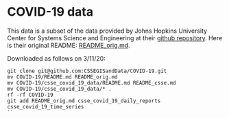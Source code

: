 # COVID-19 data

This data is a subset of the data provided by Johns Hopkins University Center for Systems Science and Engineering
at their [github repository](https://github.com/CSSEGISandData/COVID-19).
Here is their original README: [README_orig.md](README_orig.md).

Downloaded as follows on 3/11/20:
```
git clone git@github.com:CSSEGISandData/COVID-19.git
mv COVID-19/README.md README_orig.md
mv COVID-19/csse_covid_19_data/README.md README_csse.md
mv COVID-19/csse_covid_19_data/* .
rf -rf COVID-19
git add README_orig.md csse_covid_19_daily_reports csse_covid_19_time_series
``
